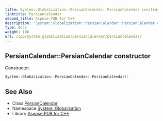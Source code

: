 ```yaml
---
title: System::Globalization::PersianCalendar::PersianCalendar constructor
linktitle: PersianCalendar
second_title: Aspose.PUB for C++
description: 'System::Globalization::PersianCalendar::PersianCalendar constructor. Constructor in C++.'
type: docs
weight: 100
url: /cpp/system.globalization/persiancalendar/persiancalendar/
---
```

## PersianCalendar::PersianCalendar constructor


Constructor.

```cpp
System::Globalization::PersianCalendar::PersianCalendar()
```

## See Also

* Class [PersianCalendar](../)
* Namespace [System::Globalization](../../)
* Library [Aspose.PUB for C++](../../../)
